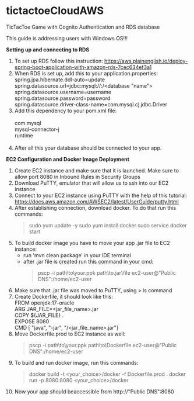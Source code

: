 # tictactoeCloudAWS
TicTacToe Game with Cognito Authentication and RDS database

This guide is addressing users with Windows OS!!!

**Setting up and connecting to RDS**
1. To set up RDS follow this instruction: https://aws.plainenglish.io/deploy-spring-boot-application-with-amazon-rds-7cec634ef3a1
2. When RDS is set up, add this to your application.properties: <br />
   spring.jpa.hibernate.ddl-auto=update <br />
   spring.datasource.url=jdbc:mysql://<endpoint>:<port>/<database "name"> <br />
   spring.datasource.username=username <br />
   spring.datasource.password=password <br />
   spring.datasource.driver-class-name=com.mysql.cj.jdbc.Driver <br />
3. Add this dependency to your pom.xml file: <br />
   <dependency>  <br />
      <groupId>com.mysql</groupId>  <br />
		<artifactId>mysql-connector-j</artifactId>  <br />
		<scope>runtime</scope>  <br />
	</dependency>  <br />
 4. After all this your database should be connected to your app.
   


**EC2 Configuration and Docker Image Deployment**

1. Create EC2 instance and make sure that it is launched. Make sure to allow port 8080 in Inbound Rules in Security Groups
2. Download PuTTY, emulator that will allow us to ssh into our EC2 instance
3. Connect to your EC2 instance using PuTTY with the help of this tutorial: https://docs.aws.amazon.com/AWSEC2/latest/UserGuide/putty.html
4. After establishing connection, download docker. To do that run this commands:
   > sudo yum update -y
   > sudo yum install docker
   > sudo service docker start
5. To build docker image you have to move your app .jar file to EC2 instance:
   - run 'mvn clean package' in your IDE terminal
   - after .jar file is created run this command in your cmd:
     > pscp -i path\to\your\.ppk path\to\.jar\file ec2-user@"Public DNS":/home/ec2-user
6. Make sure that .jar file was moved to PuTTY, using > ls command
7. Create Dockerfile, it should look like this: <br />
     FROM openjdk:17-oracle <br />
     ARG JAR_FILE=<jar_file_name>.jar <br />
     COPY ${JAR_FILE} . <br />
     EXPOSE 8080 <br />
     CMD [ "java", "-jar",  "/<jar_file_name>.jar"] <br />
8. Move Dockerfile.prod to EC2 instance as well:
   >pscp -i path\to\your\.ppk path\to\Dockerfile ec2-user@"Public DNS":/home/ec2-user
9. To build and run docker image, run this commands:
    > docker build -t <your_choice>/docker -f Dockerfile.prod .
    > docker run -p 8080:8080 <your_choice>/docker
10. Now your app should beaccessible from http://"Public DNS":8080
   

